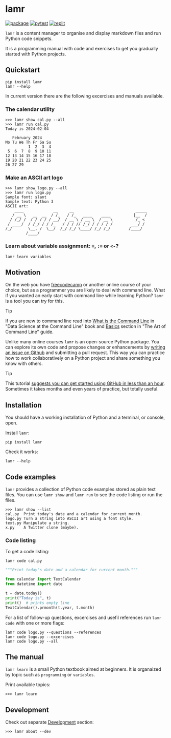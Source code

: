 # lamr

[![package](https://img.shields.io/pypi/v/lamr)](https://pypi.org/project/lamr/)
[![pytest](https://github.com/epogrebnyak/bootcamp/actions/workflows/python-package.yml/badge.svg)](https://github.com/epogrebnyak/bootcamp/actions/workflows/python-package.yml)
[![replit](https://img.shields.io/badge/replit-lamr-blue)](https://replit.com/@epogrebnyak/learnlamr?v=1)

`lamr` is a content manager to organise and display markdown files and run Python code snippets.

It is a programming manual with code and exercises to get you gradually started with Python projects.

## Quickstart

```console
pip install lamr
lamr --help
```

In current version there are the following excercises and manuals available.

### The calendar utility

```console
>>> lamr show cal.py --all
>>> lamr run cal.py
Today is 2024-02-04

   February 2024
Mo Tu We Th Fr Sa Su
          1  2  3  4
 5  6  7  8  9 10 11
12 13 14 15 16 17 18
19 20 21 22 23 24 25
26 27 29
```

### Make an ASCII art logo

```console
>>> lamr show logo.py --all
>>> lamr run logo.py
Sample font: slant
Sample text: Python 3
ASCII art:
    ____             __     __                           _____
   / __ \   __  __  / /_   / /_   ____    ____          |__  /
  / /_/ /  / / / / / __/  / __ \ / __ \  / __ \          /_ <
 / ____/  / /_/ / / /_   / / / // /_/ / / / / /        ___/ /
/_/       \__, /  \__/  /_/ /_/ \____/ /_/ /_/        /____/
         /____/
```

### Learn about variable assignment: `=`, `:=` or `<-`?

```console
lamr learn variables
```

## Motivation

On the web you have [freecodecamp](https://www.freecodecamp.org/)
or another online course of your choice, but as a programmer
you are likely to deal with command line.
What if you wanted an early start with command line while learning Python?
`lamr` is a tool you can try for this.

> [!TIP]
> If you are new to command line read into
> [What is the Command Line][ds] in "Data Science at the Command Line" book
> and [Basics] section in "The Art of Command Line" guide.

[basics]: https://github.com/jlevy/the-art-of-command-line?tab=readme-ov-file#basics
[ds]: https://jeroenjanssens.com/dsatcl/chapter-1-introduction#what-is-the-command-line

Unlike many online courses `lamr` is an open-source Python package.
You can explore its own code and propose changes or enhancements
by [writing an issue on Github](https://github.com/epogrebnyak/bootcamp/issues)
and submitting a pull request.
This way you can practice how to work collaboratively on a Python project
and share something you know with others.

> [!TIP]
> This tutorial [suggests you can get started using GitHub in less than an hour][git].
> Sometimes it takes months and even years of practice, but totally useful.

[git]: https://github.com/skills/introduction-to-github

## Installation

You should have a working installation of Python and a terminal, or console, open.

Install `lamr`:

```console
pip install lamr
```

Check it works:

```console
lamr --help
```

## Code examples

`lamr` provides a collection of Python code examples stored as plain text files.
You can use `lamr show` and `lamr run` to see the code listing or run the files.

```console
>>> lamr show --list
cal.py  Print today's date and a calendar for current month.
logo.py Turn a string into ASCII art using a font style.
text.py Manipulate a string.
x.py    A Twitter clone (maybe).
```

### Code listing

To get a code listing:

```console
lamr code cal.py
```

```python
"""Print today's date and a calendar for current month."""

from calendar import TextCalendar
from datetime import date

t = date.today()
print("Today is", t)
print()  # prints empty line
TextCalendar().prmonth(t.year, t.month)
```

For a list of follow-up questions, excercises and usefil references
run `lamr code` with one or more flags:

```console
lamr code logo.py --questions --references
lamr code logo.py --excercises
lamr code logo.py --all
```

## The manual

`lamr learn` is a small Python textbook aimed at beginners.
It is organaized by topic such as `programming` or `variables`.

Print available topics:

```console
>>> lamr learn
```

## Development

Check out separate [Development](development.md) section:

```console
>>> lamr about --dev
```

